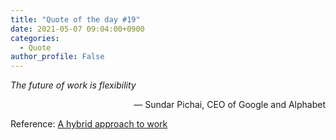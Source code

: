```yaml
---
title: "Quote of the day #19"
date: 2021-05-07 09:04:00+0900
categories:
  - Quote
author_profile: False
---
```


*The future of work is flexibility*

<div style="text-align: right"> &mdash; Sundar Pichai, CEO of Google and Alphabet  </div>

Reference: [A hybrid approach to work](https://blog.google/inside-google/life-at-google/hybrid-approach-work/)